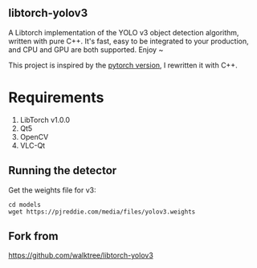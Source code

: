 ## libtorch-yolov3
A Libtorch implementation of the YOLO v3 object detection algorithm, written with pure C++. It's fast, easy to be integrated to your production, and CPU and GPU are both supported. Enjoy ~

This project is inspired by the [pytorch version](https://github.com/ayooshkathuria/pytorch-yolo-v3), I rewritten it with C++.

# Requirements
1. LibTorch v1.0.0
2. Qt5
3. OpenCV
4. VLC-Qt




## Running the detector

Get the weights file for v3:

```
cd models
wget https://pjreddie.com/media/files/yolov3.weights 
```



## Fork from

<https://github.com/walktree/libtorch-yolov3>

